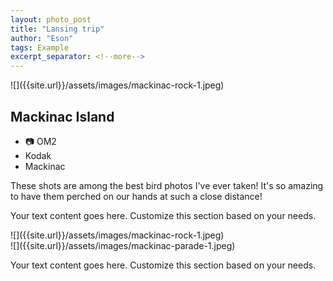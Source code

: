 ```yaml
---
layout: photo_post
title: "Lansing trip"
author: "Eson"
tags: Example
excerpt_separator: <!--more-->
---
```







<div class="side-by-side-container">

<div class="right-content" markdown="1">
![]({{site.url}}/assets/images/mackinac-rock-1.jpeg)
</div>

<div class="left-content" markdown="1">
<h2>Mackinac Island</h2>

- 📷 OM2
- Kodak
- Mackinac
  
These shots are among the best bird photos I've ever taken! It's so amazing to have them perched on our hands at such a close distance!
</div>

</div>



<div class="side-by-side-container">
<div class="left-content">
<!-- <h2>Your Text Heading</h2> -->
<p>Your text content goes here. Customize this section based on your needs.</p>
</div>
<div class="right-content" markdown="1">
![]({{site.url}}/assets/images/mackinac-rock-1.jpeg)
</div>
</div>



  <div class="side-by-side-container">
  <div class="left-content" markdown="1">
  ![]({{site.url}}/assets/images/mackinac-parade-1.jpeg)
  </div>
  <div class="right-content">
  <!-- <h2>Your Text Heading</h2> -->
  <p>Your text content goes here. Customize this section based on your needs.</p>
  </div>
  </div>



